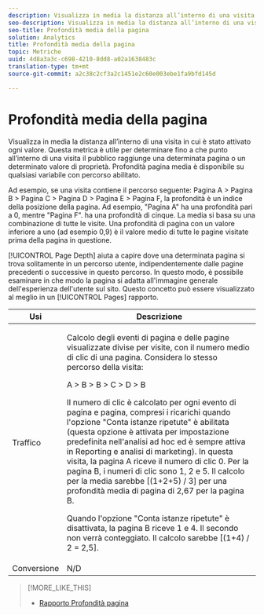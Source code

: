 ```yaml
---
description: Visualizza in media la distanza all’interno di una visita in cui è stato attivato ogni valore. Questa metrica è utile per determinare fino a che punto all’interno di una visita il pubblico raggiunge una determinata pagina o un determinato valore di proprietà. Profondità pagina media è disponibile su qualsiasi variabile con percorso abilitato.
seo-description: Visualizza in media la distanza all’interno di una visita in cui è stato attivato ogni valore. Questa metrica è utile per determinare fino a che punto all’interno di una visita il pubblico raggiunge una determinata pagina o un determinato valore di proprietà. Profondità pagina media è disponibile su qualsiasi variabile con percorso abilitato.
seo-title: Profondità media della pagina
solution: Analytics
title: Profondità media della pagina
topic: Metriche
uuid: 4d8a3a3c-c698-4210-8dd8-a02a1638483c
translation-type: tm+mt
source-git-commit: a2c38c2cf3a2c1451e2c60e003ebe1fa9bfd145d

---
```



# Profondità media della pagina

Visualizza in media la distanza all’interno di una visita in cui è stato attivato ogni valore. Questa metrica è utile per determinare fino a che punto all’interno di una visita il pubblico raggiunge una determinata pagina o un determinato valore di proprietà. Profondità pagina media è disponibile su qualsiasi variabile con percorso abilitato.

Ad esempio, se una visita contiene il percorso seguente: Pagina A &gt; Pagina B &gt; Pagina C &gt; Pagina D &gt; Pagina E &gt; Pagina F, la profondità è un indice della posizione della pagina. Ad esempio, "Pagina A" ha una profondità pari a 0, mentre "Pagina F". ha una profondità di cinque. La media si basa su una combinazione di tutte le visite. Una profondità di pagina con un valore inferiore a uno (ad esempio 0,9) è il valore medio di tutte le pagine visitate prima della pagina in questione.

[!UICONTROL Page Depth] aiuta a capire dove una determinata pagina si trova solitamente in un percorso utente, indipendentemente dalle pagine precedenti o successive in questo percorso. In questo modo, è possibile esaminare in che modo la pagina si adatta all'immagine generale dell'esperienza dell'utente sul sito. Questo concetto può essere visualizzato al meglio in un [!UICONTROL Pages] rapporto.

<table id="table_E92B185A487C40E28C70EA30EDF73A40"> 
 <thead> 
  <tr> 
   <th colname="col1" class="entry"> Usi </th> 
   <th colname="col2" class="entry"> Descrizione </th> 
  </tr> 
 </thead>
 <tbody> 
  <tr> 
   <td colname="col1"> Traffico </td> 
   <td colname="col2"> <p>Calcolo degli eventi di pagina e delle pagine visualizzate divise per visite, con il numero medio di clic di una pagina. Considera lo stesso percorso della visita: </p> <p>A &gt; B &gt; B &gt; C &gt; D &gt; B </p> <p>Il numero di clic è calcolato per ogni evento di pagina e pagina, compresi i ricarichi quando l'opzione "Conta istanze ripetute" è abilitata (questa opzione è attivata per impostazione predefinita nell'analisi ad hoc ed è sempre attiva in Reporting e analisi di marketing). In questa visita, la pagina A riceve il numero di clic 0. Per la pagina B, i numeri di clic sono 1, 2 e 5. Il calcolo per la media sarebbe [(1+2+5) / 3] per una profondità media di pagina di 2,67 per la pagina B. </p> <p>Quando l'opzione "Conta istanze ripetute" è disattivata, la pagina B riceve 1 e 4. Il secondo non verrà conteggiato. Il calcolo sarebbe [(1+4) / 2 = 2,5]. </p> </td> 
  </tr> 
  <tr> 
   <td colname="col1"> Conversione </td> 
   <td colname="col2"> N/D </td> 
  </tr> 
 </tbody> 
</table>

>[!MORE_LIKE_THIS]
>
>* [Rapporto Profondità pagina](/help/components/c-variables/dimensionslist/reports-page-depth.md)

